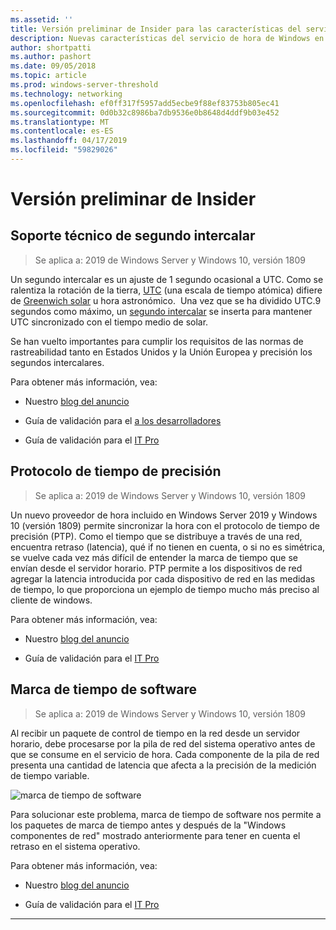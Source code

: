 ```yaml
---
ms.assetid: ''
title: Versión preliminar de Insider para las características del servicio de hora de Windows en Windows Server 2019
description: Nuevas características del servicio de hora de Windows en Windows Server 2019
author: shortpatti
ms.author: pashort
ms.date: 09/05/2018
ms.topic: article
ms.prod: windows-server-threshold
ms.technology: networking
ms.openlocfilehash: ef0ff317f5957add5ecbe9f88ef83753b805ec41
ms.sourcegitcommit: 0d0b32c8986ba7db9536e0b8648d4ddf9b03e452
ms.translationtype: MT
ms.contentlocale: es-ES
ms.lasthandoff: 04/17/2019
ms.locfileid: "59829026"
---
```

# <a name="insider-preview"></a>Versión preliminar de Insider 


## <a name="leap-second-support"></a>Soporte técnico de segundo intercalar


>Se aplica a: 2019 de Windows Server y Windows 10, versión 1809

Un segundo intercalar es un ajuste de 1 segundo ocasional a UTC. Como se ralentiza la rotación de la tierra, [UTC](https://en.wikipedia.org/wiki/Coordinated_Universal_Time) (una escala de tiempo atómica) difiere de [Greenwich solar](https://en.wikipedia.org/wiki/Solar_time#Mean_solar_time) u hora astronómico.  Una vez que se ha dividido UTC.9 segundos como máximo, un [segundo intercalar](https://en.wikipedia.org/wiki/Leap_second) se inserta para mantener UTC sincronizado con el tiempo medio de solar.

Se han vuelto importantes para cumplir los requisitos de las normas de rastreabilidad tanto en Estados Unidos y la Unión Europea y precisión los segundos intercalares.

Para obtener más información, vea:

-  Nuestro [blog del anuncio](https://blogs.technet.microsoft.com/networking/2018/07/18/top10-ws2019-hatime/)

-  Guía de validación para el [a los desarrolladores](https://aka.ms/Dev-LeapSecond)

-  Guía de validación para el [IT Pro](https://aka.ms/ITPro-LeapSecond)


## <a name="precision-time-protocol"></a>Protocolo de tiempo de precisión

>Se aplica a: 2019 de Windows Server y Windows 10, versión 1809

Un nuevo proveedor de hora incluido en Windows Server 2019 y Windows 10 (versión 1809) permite sincronizar la hora con el protocolo de tiempo de precisión (PTP). Como el tiempo que se distribuye a través de una red, encuentra retraso (latencia), qué if no tienen en cuenta, o si no es simétrica, se vuelve cada vez más difícil de entender la marca de tiempo que se envían desde el servidor horario. PTP permite a los dispositivos de red agregar la latencia introducida por cada dispositivo de red en las medidas de tiempo, lo que proporciona un ejemplo de tiempo mucho más preciso al cliente de windows.

Para obtener más información, vea:

-  Nuestro [blog del anuncio](https://blogs.technet.microsoft.com/networking/2018/07/18/top10-ws2019-hatime/)

-  Guía de validación para el [IT Pro](https://aka.ms/PTPValidation)


## <a name="software-timestamping"></a>Marca de tiempo de software

>Se aplica a: 2019 de Windows Server y Windows 10, versión 1809

Al recibir un paquete de control de tiempo en la red desde un servidor horario, debe procesarse por la pila de red del sistema operativo antes de que se consume en el servicio de hora. Cada componente de la pila de red presenta una cantidad de latencia que afecta a la precisión de la medición de tiempo variable.

![marca de tiempo de software](../media/Windows-Time-Service/software-timestamping.png)

Para solucionar este problema, marca de tiempo de software nos permite a los paquetes de marca de tiempo antes y después de la "Windows componentes de red" mostrado anteriormente para tener en cuenta el retraso en el sistema operativo.

Para obtener más información, vea:

-  Nuestro [blog del anuncio](https://blogs.technet.microsoft.com/networking/2018/07/18/top10-ws2019-hatime/)

-  Guía de validación para el [IT Pro](https://github.com/Microsoft/SDN/blob/master/FeatureGuide/Validation%20Guide%20-%20RS5%20-%20Software%20Timestamping.docx)



---